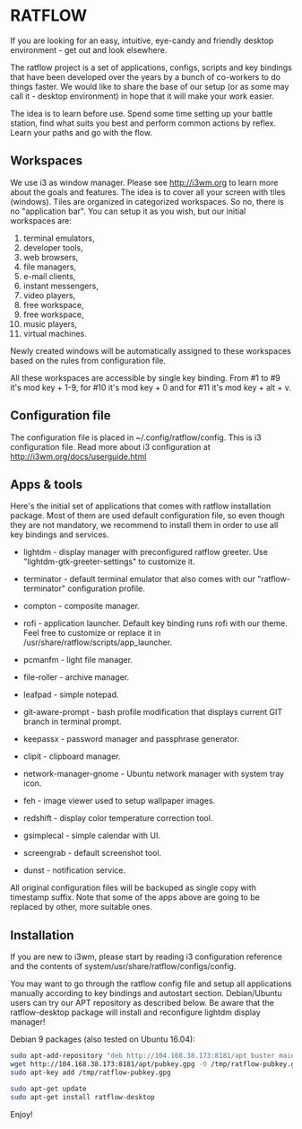 RATFLOW
=======

If you are looking for an easy, intuitive, eye-candy and friendly 
desktop environment - get out and look elsewhere. 

The ratflow project is a set of applications, configs, scripts and 
key bindings that have been developed over the years by a bunch of 
co-workers to do things faster. We would like to share the base of
our setup (or as some may call it - desktop environment) in hope 
that it will make your work easier.

The idea is to learn before use. Spend some time setting up your
battle station, find what suits you best and perform common actions
by reflex. Learn your paths and go with the flow.

Workspaces
----------

We use i3 as window manager. Please see http://i3wm.org to learn
more about the goals and features. The idea is to cover all your
screen with tiles (windows). Tiles are organized in categorized
workspaces. So no, there is no "application bar". You can setup
it as you wish, but our initial workspaces are:

1. terminal emulators,
2. developer tools,
3. web browsers,
4. file managers,
5. e-mail clients,
6. instant messengers,
7. video players,
8. free workspace,
9. free workspace,
10. music players,
11. virtual machines.

Newly created windows will be automatically assigned to these
workspaces based on the rules from configuration file.

All these workspaces are accessible by single key binding. From
#1 to #9 it's mod key + 1-9, for #10 it's mod key + 0 and for #11
it's mod key + alt + v.


Configuration file
------------------

The configuration file is placed in ~/.config/ratflow/config. This
is i3 configuration file. Read more about i3 configuration at
http://i3wm.org/docs/userguide.html

Apps & tools
----

Here's the initial set of applications that comes with ratflow
installation package. Most of them are used default configuration
file, so even though they are not mandatory, we recommend to install
them in order to use all key bindings and services.

* lightdm - display manager with preconfigured ratflow greeter. Use 
"lightdm-gtk-greeter-settings" to customize it. 

* terminator - default terminal emulator that also comes with our
"ratflow-terminator" configuration profile.

* compton - composite manager.

* rofi - application launcher. Default key binding runs rofi with our
theme. Feel free to customize or replace it in 
/usr/share/ratflow/scripts/app_launcher.

* pcmanfm - light file manager.

* file-roller - archive manager.

* leafpad - simple notepad.

* git-aware-prompt - bash profile modification that displays current
GIT branch in terminal prompt.

* keepassx - password manager and passphrase generator.

* clipit - clipboard manager.

* network-manager-gnome - Ubuntu network manager with system tray icon.

* feh - image viewer used to setup wallpaper images.

* redshift - display color temperature correction tool.

* gsimplecal - simple calendar with UI.

* screengrab - default screenshot tool.

* dunst - notification service.

All original configuration files will be backuped as single copy
with timestamp suffix. Note that some of the apps above are going to 
be replaced by other, more suitable ones. 


Installation
------------

If you are new to i3wm, please start by reading i3 configuration 
reference and the contents of system/usr/share/ratflow/configs/config.

You may want to go through the ratflow config file and setup all
applications manually according to key bindings and autostart section.
Debian/Ubuntu users can try our APT repository as described below. 
Be aware that the ratflow-desktop package will install and reconfigure
lightdm display manager!
  

Debian 9 packages (also tested on Ubuntu 16.04):

```sh
sudo apt-add-repository "deb http://104.168.38.173:8181/apt buster main"
wget http://104.168.38.173:8181/apt/pubkey.gpg -O /tmp/ratflow-pubkey.gpg
sudo apt-key add /tmp/ratflow-pubkey.gpg

sudo apt-get update
sudo apt-get install ratflow-desktop
```

Enjoy!

